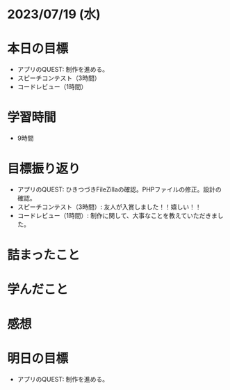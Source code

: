 # 2023/07/19 (水)

# 本日の目標

- アプリのQUEST: 制作を進める。
- スピーチコンテスト（3時間）
- コードレビュー（1時間）

# 学習時間
- 9時間

# 目標振り返り

- アプリのQUEST: ひきつづきFileZillaの確認。PHPファイルの修正。設計の確認。
- スピーチコンテスト（3時間）: 友人が入賞しました！！嬉しい！！
- コードレビュー（1時間）: 制作に関して、大事なことを教えていただきました。

# 詰まったこと

# 学んだこと

# 感想

# 明日の目標

- アプリのQUEST: 制作を進める。
